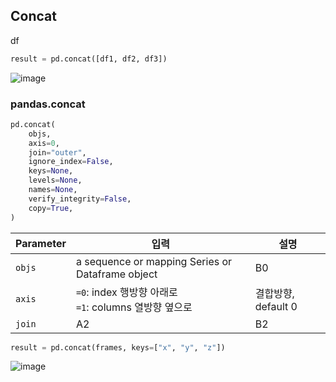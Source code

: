 ## Concat 

df 

``` python
result = pd.concat([df1, df2, df3])
```
![image](https://user-images.githubusercontent.com/71545915/209612401-94d210cc-c3bb-4adf-be3a-ce147c8a9499.png)

### pandas.concat 
``` python
pd.concat(
    objs,
    axis=0,
    join="outer",
    ignore_index=False,
    keys=None,
    levels=None,
    names=None,
    verify_integrity=False,
    copy=True,
)
```

|Parameter | 입력   | 설명   |
|----|-----|-----|
|`objs`| a sequence or mapping Series or Dataframe object <br>  | B0  |
|  `axis` | `=0`: index 행방향 아래로 <br> `=1`: columns 열방향 옆으로 |결합방향, default 0 |
|  `join` | A2  | B2  |


``` python
result = pd.concat(frames, keys=["x", "y", "z"])
```
![image](https://user-images.githubusercontent.com/71545915/209612533-07e4b17f-299e-45fd-9917-299811045f90.png)

